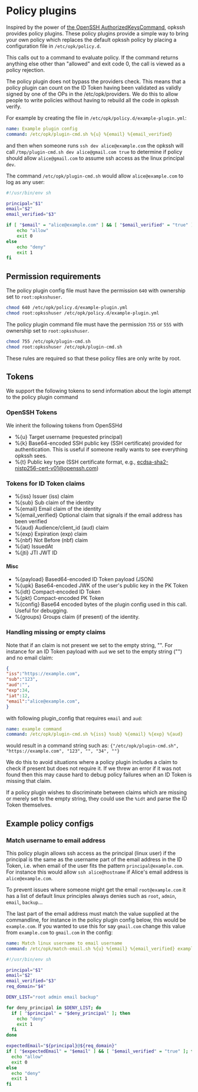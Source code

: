# Policy plugins

Inspired by the power of [the OpenSSH AuthorizedKeysCommand](https://man.openbsd.org/sshd_config.5#AuthorizedKeysCommand), opkssh provides policy plugins.
These policy plugins provide a simple way to bring your own policy which replaces the default opkssh policy by placing a configuration file in `/etc/opk/policy.d`.

This calls out to a command to evaluate policy. If the command returns anything else other than "allowed" and exit code 0, the call is viewed as a policy rejection.

The policy plugin does not bypass the providers check. This means that a policy plugin can count on the ID Token having been validated as validly signed by one of the OPs in the /etc/opk/providers. We do this to allow people to write policies without having to rebuild all the code in opkssh verify.

For example by creating the file in `/etc/opk/policy.d/example-plugin.yml`:

```yml
name: Example plugin config
command: /etc/opk/plugin-cmd.sh %{u} %{email} %{email_verified}
```

and then when someone runs `ssh dev alice@example.com` the opkssh will call `/tmp/plugin-cmd.sh dev alice@gmail.com true` to determine if policy should allow `alice@gmail.com` to assume ssh access as the linux principal `dev`.

The command `/etc/opk/plugin-cmd.sh` would allow `alice@example.com` to log as any user:

```bash
#!/usr/bin/env sh

principal="$1"
email="$2"
email_verified="$3"

if [ "$email" = "alice@example.com" ] && [ "$email_verified" = "true" ]; then
    echo "allow"
    exit 0
else 
    echo "deny"
    exit 1
fi
```

## Permission requirements

The policy plugin config file must have the permission `640` with ownership set to `root:opksshuser`.

```bash
chmod 640 /etc/opk/policy.d/example-plugin.yml
chmod root:opksshuser /etc/opk/policy.d/example-plugin.yml
```

The policy plugin command file must have the permission `755` or `555` with ownership set to `root:opksshuser`.

```bash
chmod 755 /etc/opk/plugin-cmd.sh
chmod root:opksshuser /etc/opk/plugin-cmd.sh
```

These rules are required so that these policy files are only write by root.

## Tokens

We support the following tokens to send information about the login attempt to the policy plugin command

### OpenSSH Tokens

We inherit the following tokens from OpenSSHd

- %{u} Target username (requested principal)
- %{k} Base64-encoded SSH public key (SSH certificate) provided for authentication. This is useful if someone really wants to see everything opkssh sees.
- %{t} Public key type (SSH certificate format, e.g., [ecdsa-sha2-nistp256-cert-v01@openssh.com](mailto:ecdsa-sha2-nistp256-cert-v01@openssh.com))

### Tokens for ID Token claims

- %{iss} Issuer (iss) claim
- %{sub} Sub claim of the identity
- %{email} Email claim of the identity
- %{email_verified} Optional claim that signals if the email address has been verified
- %{aud} Audience/client_id (aud) claim
- %{exp} Expiration (exp) claim
- %{nbf} Not Before (nbf) claim
- %{iat} IssuedAt
- %{jti} JTI JWT ID

#### Misc

- %{payload} Based64-encoded ID Token payload (JSON)
- %{upk} Base64-encoded JWK of the user's public key in the PK Token
- %{idt} Compact-encoded ID Token
- %{pkt} Compact-encoded PK Token
- %{config} Base64 encoded bytes of the plugin config used in this call. Useful for debugging.
- %{groups} Groups claim (if present) of the identity.

### Handling missing or empty claims

Note that if an claim is not present we set to the empty string, "". For instance for an ID Token payload with `aud` we set to the empty string ("") and no email claim:

```json
{
"iss":"https://example.com",
"sub":"123",
"aud":"",
"exp":34,
"iat":12,
"email":"alice@example.com",
}
```

with following plugin_config that requires `email` and `aud`:

```yml
name: example command
command: /etc/opk/plugin-cmd.sh %{iss} %sub} %{email} %{exp} %{aud}
```

would result in a command string such as: `{"/etc/opk/plugin-cmd.sh", "https://example.com", "123", "", "34", ""}`

We do this to avoid situations where a policy plugin includes a claim to check if present but does not require it. If we threw an error if it was not found then this may cause hard to debug policy failures when an ID Token is missing that claim.

If a policy plugin wishes to discriminate between claims which are missing or merely set to the empty string, they could use the `%idt` and parse the ID Token themselves.

## Example policy configs

### Match username to email address

This policy plugin allows ssh access as the principal (linux user) if the principal is the same as the username part of the email address in the ID Token, i.e. when email of the user fits the pattern `principal@example.com`.  For instance this would allow `ssh alice@hostname` if Alice's email address is `alice@example.com`.

To prevent issues where someone might get the email `root@example.com` it has a list of default linux principles always denies such as `root`, `admin`, `email`, `backup`...

The last part of the email address must match the value supplied at the commandline, for instance in the policy plugin config below, this would be `example.com`. If you wanted to use this for say `gmail.com` change this value from `example.com` to `gmail.com` in the config:


```yml
name: Match linux username to email username
command: /etc/opk/match-email.sh %{u} %{email} %{email_verified} example.com
```

```bash
#!/usr/bin/env sh

principal="$1"
email="$2"
email_verified="$3"
req_domain="$4"

DENY_LIST="root admin email backup"

for deny_principal in $DENY_LIST; do
  if [ "$principal" = "$deny_principal" ]; then
    echo "deny"
    exit 1
  fi
done

expectedEmail="${principal}@${req_domain}"
if [ "$expectedEmail" = "$email" ] && [ "$email_verified" = "true" ]; then
  echo "allow"
  exit 0
else
  echo "deny"
  exit 1
fi
```
